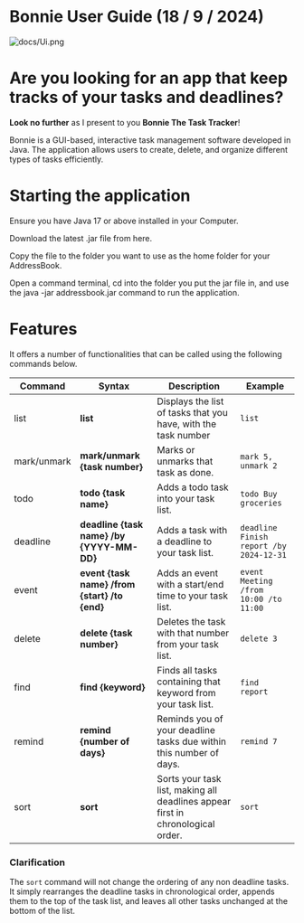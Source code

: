 # Bonnie User Guide (18 / 9 / 2024)

![docs/Ui.png](Ui.png)

# Are you looking for an app that keep tracks of your tasks and deadlines? 
**Look no further** as I present to you **Bonnie The Task Tracker**!

Bonnie is a GUI-based, interactive task management software developed in Java. 
The application allows users to create, delete, and organize different types of tasks efficiently. 

# Starting the application

Ensure you have Java 17 or above installed in your Computer.

Download the latest .jar file from here.

Copy the file to the folder you want to use as the home folder for your AddressBook.

Open a command terminal, cd into the folder you put the jar file in, and use the java -jar addressbook.jar command to run the application.

# Features

It offers a number of functionalities that can be called using the following commands below.

| Command | Syntax | Description | Example                                 |
|---------|--------|-------------|-----------------------------------------|
| list | **list** | Displays the list of tasks that you have, with the task number | `list`                                  |
| mark/unmark | **mark/unmark {task number}** | Marks or unmarks that task as done. | `mark 5, unmark 2`                      |
| todo | **todo {task name}** | Adds a todo task into your task list. | `todo Buy groceries`                    |
| deadline | **deadline {task name} /by {YYYY-MM-DD}** | Adds a task with a deadline to your task list. | `deadline Finish report /by 2024-12-31` |
| event | **event {task name} /from {start} /to {end}** | Adds an event with a start/end time to your task list. | `event Meeting /from 10:00 /to 11:00`   |
| delete | **delete {task number}** | Deletes the task with that number from your task list. | `delete 3`                              |
| find | **find {keyword}** | Finds all tasks containing that keyword from your task list. | `find report`                           |
| remind | **remind {number of days}** | Reminds you of your deadline tasks due within this number of days. | `remind 7`                              |
| sort | **sort** | Sorts your task list, making all deadlines appear first in chronological order. | `sort`                                  |

### Clarification

The `sort` command will not change the ordering of any non deadline tasks. It simply rearranges the deadline tasks in chronological
order, appends them to the top of the task list, and leaves all other tasks unchanged at the bottom of the list.
